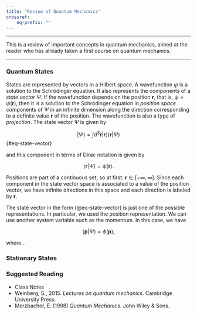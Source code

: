 ```yaml
---
title: "Review of Quantum Mechanics"
crossref:
    eq-prefix: ""
---
```

---

This is a review of important concepts in quantum mechanics, aimed at the reader who has already taken a first course on quantum mechanics.

---

### Quantum States

States are represented by vectors in a Hilbert space. A wavefunction $\psi$ is a solution to the Schrödinger equation. It also represents the components of a _state vector_ $\Psi$. If the wavefunction depends on the position $\mathbf{r}$, that is, $\psi = \psi(\mathbf{r})$, then it is a solution to the Schrödinger equation in _position space_ components of $\Psi$ in an infinite dimension along the direction corresponding to a definite value $\mathbf{r}$ of the position. The wavefunction is also a type of _projection_. The state vector $\Psi$ is given by

$$ | \Psi \rangle = \int d^{3} \mathbf{r} | \mathbf{r} \rangle \langle \mathbf{r} | \Psi \rangle$$ {#eq-state-vector}

and this component in terms of Dirac notation is given by

$$\langle  \mathbf{r}  | \Psi \rangle = \psi (\mathbf{r}).$$

Positions are part of a continuous set, so at first: $\mathbf{r} \in [-\infty, \infty ]$. Since each component in the state vector space is associated to a value of the position vector, we have infinite directions in this space and each direction is labeled by $\mathbf{r}$.

The state vector in the form (@eq-state-vector) is just one of the possible representations. In particular, we used the position representation. We can use another system variable such as the momentum. In this case, we have

$$
\langle \mathbf{p} | \Psi \rangle = \phi ( \mathbf{p}),
$$

where...

### Stationary States



### Suggested Reading

 - Class Notes
 - Weinberg, S., 2015. _Lectures on quantum mechanics_. Cambridge University Press.
 - Merzbacher, E. (1998) _Quantum Mechanics_. John Wiley & Sons.